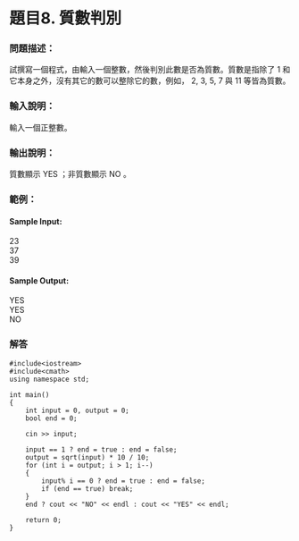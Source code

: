 # 題目8. 質數判別

### 問題描述：
試撰寫一個程式，由輸入一個整數，然後判別此數是否為質數。質數是指除了 1 和它本身之外，沒有其它的數可以整除它的數，例如， 2, 3, 5, 7 與 11 等皆為質數。

### 輸入說明：
輸入一個正整數。

### 輸出說明：
質數顯示 YES ；非質數顯示 NO 。
### 範例：

#### Sample Input:
23  
37  
39  

#### Sample Output:
YES  
YES  
NO  

### 解答
```
#include<iostream>
#include<cmath>
using namespace std;

int main()
{
	int input = 0, output = 0;
	bool end = 0;

	cin >> input;

	input == 1 ? end = true : end = false;
	output = sqrt(input) * 10 / 10;
	for (int i = output; i > 1; i--)
	{
		input% i == 0 ? end = true : end = false;
		if (end == true) break;
	}
	end ? cout << "NO" << endl : cout << "YES" << endl;

	return 0;
}
```
